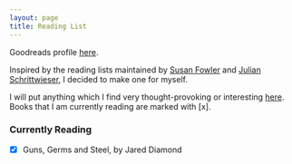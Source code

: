 ```yaml
---
layout: page
title: Reading List
---
```


Goodreads profile [here](https://www.goodreads.com/user/show/58133793-mohit-sharma).

Inspired by the reading lists maintained by [Susan Fowler](https://www.susanjfowler.com/reading-list) and [Julian Schrittwieser](http://www.furidamu.org/books/), I decided to make one for myself.

I will put anything which I find very thought-provoking or interesting [here](/interesting-links/). Books that I am currently reading are marked with [x].

### Currently Reading
- [x] Guns, Germs and Steel, by Jared Diamond